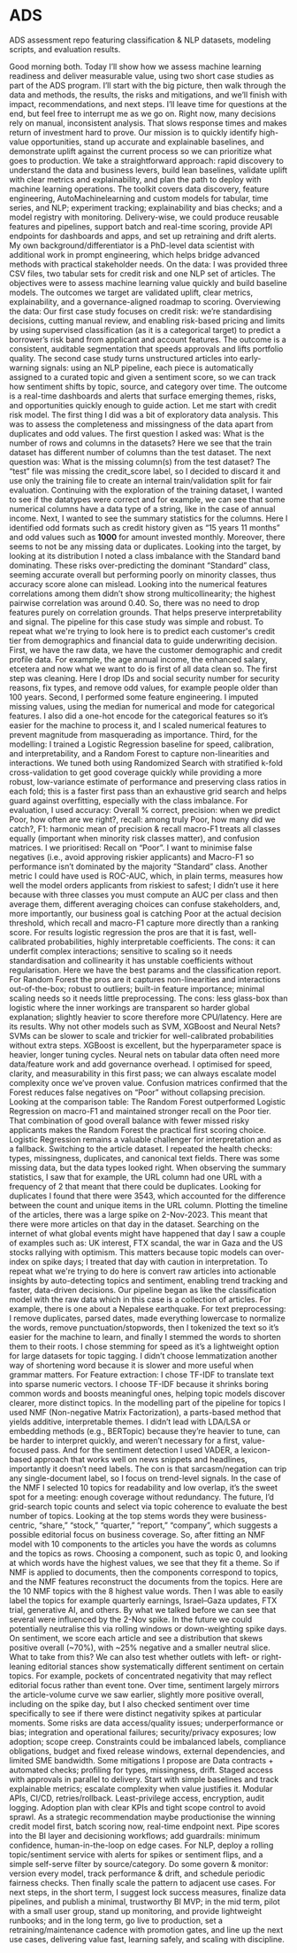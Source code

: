 # ADS
ADS assessment repo featuring classification &amp; NLP datasets, modeling scripts, and evaluation results.

Good morning both. Today I’ll show how we assess machine learning readiness and deliver measurable value, using two short case studies as part of the ADS program.
I’ll start with the big picture, then walk through the data and methods, the results, the risks and mitigations, and we’ll finish with impact, recommendations, and next steps. I’ll leave time for questions at the end, but feel free to interrupt me as we go on.
Right now, many decisions rely on manual, inconsistent analysis. That slows response times and makes return of investment hard to prove. 
Our mission is to quickly identify high-value opportunities, stand up accurate and explainable baselines, and demonstrate uplift against the current process so we can prioritize what goes to production.
We take a straightforward approach: rapid discovery to understand the data and business levers, build lean baselines, validate uplift with clear metrics and explainability, and plan the path to deploy with machine learning operations. 
The toolkit covers data discovery, feature engineering, AutoMachinelearning and custom models for tabular, time series, and NLP; experiment tracking; explainability and bias checks; and a model registry with monitoring. 
Delivery-wise, we could produce reusable features and pipelines, support batch and real-time scoring, provide API endpoints for dashboards and apps, and set up retraining and drift alerts. 
My own background/differentiator is a PhD-level data scientist with additional work in prompt engineering, which helps bridge advanced methods with practical stakeholder needs.
On the data: I was provided three CSV files, two tabular sets for credit risk and one NLP set of articles. 
The objectives were to assess machine learning value quickly and build baseline models. The outcomes we target are validated uplift, clear metrics, explainability, and a governance-aligned roadmap to scoring.
Overviewing the data:
Our first case study focuses on credit risk: we’re standardising decisions, cutting manual review, and enabling risk-based pricing and limits by using supervised classification (as it is a categorical target) to predict a borrower’s risk band from applicant and account features. The outcome is a consistent, auditable segmentation that speeds approvals and lifts portfolio quality. 
The second case study turns unstructured articles into early-warning signals: using an NLP pipeline, each piece is automatically assigned to a curated topic and given a sentiment score, so we can track how sentiment shifts by topic, source, and category over time. The outcome is a real-time dashboards and alerts that surface emerging themes, risks, and opportunities quickly enough to guide action. 
Let me start with credit risk model. The first thing I did was a bit of exploratory data analysis. This was to assess the completeness and missingness of the data apart from duplicates and odd values. The first question I asked was: What is the number of rows and columns in the datasets? Here we see that the train dataset has different number of columns than the test dataset. The next question was: What is the missing column(s) from the test dataset? The “test” file was missing the credit_score label, so I decided to discard it and use only the training file to create an internal train/validation split for fair evaluation. Continuing with the exploration of the training dataset, I wanted to see if the datatypes were correct and for example, we can see that some numerical columns have a data type of a string, like in the case of annual income. Next, I wanted to see the summary statistics for the columns. Here I identified odd formats such as credit history given as “15 years 11 months” and odd values such as __1000__ for amount invested monthly. 
Moreover, there seems to not be any missing data or duplicates. Looking into the target, by looking at its distribution I noted a class imbalance with the Standard band dominating. These risks over-predicting the dominant “Standard” class, seeming accurate overall but performing poorly on minority classes, thus accuracy score alone can mislead.
Looking into the numerical features correlations among them didn’t show strong multicollinearity; the highest pairwise correlation was around 0.40. So, there was no need to drop features purely on correlation grounds. That helps preserve interpretability and signal.
The pipeline for this case study was simple and robust. 
To repeat what we're trying to look here is to predict each customer's credit tier from demographics and financial data to guide underwriting decision. 
First, we have the raw data, we have the customer demographic and credit profile data. For example, the age annual income, the enhanced salary, etcetera and now what we want to do is first of all data clean so.
The first step was cleaning. Here I drop IDs and social security number for security reasons, fix types, and remove odd values, for example people older than 100 years. 
Second, I performed some feature engineering. I imputed missing values, using the median for numerical and mode for categorical features. I also did a one-hot encode for the categorical features so it’s easier for the machine to process it, and I scaled numerical features to prevent magnitude from masquerading as importance. 
Third, for the modelling: I trained a Logistic Regression baseline for speed, calibration, and interpretability, and a Random Forest to capture non-linearities and interactions. We tuned both using Randomized Search with stratified k-fold cross-validation to get good coverage quickly while providing a more robust, low-variance estimate of performance and preserving class ratios in each fold; this is a faster first pass than an exhaustive grid search and helps guard against overfitting, especially with the class imbalance.
For evaluation, I used accuracy: Overall % correct, precision: when we predict Poor, how often are we right?, recall: among truly Poor, how many did we catch?, F1: harmonic mean of precision & recall macro-F1 treats all classes equally (important when minority risk classes matter), and confusion matrices. I we prioritised: Recall on “Poor”. I want to minimise false negatives (i.e., avoid approving riskier applicants) and Macro-F1 so performance isn’t dominated by the majority “Standard” class. Another metric I could have used is ROC-AUC, which, in plain terms, measures how well the model orders applicants from riskiest to safest; I didn’t use it here because with three classes you must compute an AUC per class and then average them, different averaging choices can confuse stakeholders, and, more importantly, our business goal is catching Poor at the actual decision threshold, which recall and macro-F1 capture more directly than a ranking score.
For results logistic regression the pros are that it is fast, well-calibrated probabilities, highly interpretable coefficients. The cons: it can underfit complex interactions; sensitive to scaling so it needs standardisation and collinearity it has unstable coefficients without regularisation. Here we have the best params and the classification report. For Random Forest the pros are it captures non-linearities and interactions out-of-the-box; robust to outliers; built-in feature importance; minimal scaling needs so it needs little preprocessing. The cons: less glass-box than logistic where the inner workings are transparent so harder global explanation; slightly heavier to score therefore more CPU/latency. Here are its results.
Why not other models such as SVM, XGBoost and Neural Nets? SVMs can be slower to scale and trickier for well-calibrated probabilities without extra steps. XGBoost is excellent, but the hyperparameter space is heavier, longer tuning cycles. Neural nets on tabular data often need more data/feature work and add governance overhead. I optimised for speed, clarity, and measurability in this first pass; we can always escalate model complexity once we’ve proven value.
Confusion matrices confirmed that the Forest reduces false negatives on “Poor” without collapsing precision.
Looking at the comparison table: The Random Forest outperformed Logistic Regression on macro-F1 and maintained stronger recall on the Poor tier. That combination of good overall balance with fewer missed risky applicants makes the Random Forest the practical first scoring choice. Logistic Regression remains a valuable challenger for interpretation and as a fallback. 
Switching to the article dataset. I repeated the health checks: types, missingness, duplicates, and canonical text fields.
There was some missing data, but the data types looked right. When observing the summary statistics, I saw that for example, the URL column had one URL with a frequency of 2 that meant that there could be duplicates. Looking for duplicates I found that there were 3543, which accounted for the difference between the count and unique items in the URL column.
Plotting the timeline of the articles, there was a large spike on 2-Nov-2023. This meant that there were more articles on that day in the dataset. Searching on the internet of what global events might have happened that day I saw a couple of examples such as: UK interest, FTX scandal, the war in Gaza and the US stocks rallying with optimism. This matters because topic models can over-index on spike days; I treated that day with caution in interpretation.
To repeat what we're trying to do here is convert raw articles into actionable insights by auto-detecting topics and sentiment, enabling trend tracking and faster, data-driven decisions.
Our pipeline began as like the classification model with the raw data which in this case is a collection of articles. For example, there is one about a Nepalese earthquake.
For text preprocessing: I remove duplicates, parsed dates, made everything lowercase to normalize the words, remove punctuation/stopwords, then I tokenized the text so it’s easier for the machine to learn, and finally I stemmed the words to shorten them to their roots. I chose stemming for speed as it’s a lightweight option for large datasets for topic tagging. I didn’t choose lemmatization another way of shortening word because it is slower and more useful when grammar matters.
For Feature extraction: I chose TF-IDF to translate text into sparse numeric vectors. I choose TF-IDF because it shrinks boring common words and boosts meaningful ones, helping topic models discover clearer, more distinct topics.
In the modelling part of the pipeline for topics I used NMF (Non-negative Matrix Factorization), a parts-based method that yields additive, interpretable themes. I didn’t lead with LDA/LSA or embedding methods (e.g., BERTopic) because they’re heavier to tune, can be harder to interpret quickly, and weren’t necessary for a first, value-focused pass.
And for the sentiment detection I used VADER, a lexicon-based approach that works well on news snippets and headlines, importantly it doesn’t need labels. The con is that sarcasm/negation can trip any single-document label, so I focus on trend-level signals.
In the case of the NMF I selected 10 topics for readability and low overlap, it’s the sweet spot for a meeting: enough coverage without redundancy. The future, I’d grid-search topic counts and select via topic coherence to evaluate the best number of topics.
Looking at the top stems words they were business-centric, “share,” “stock,” “quarter,” “report,” “company”, which suggests a possible editorial focus on business coverage.
So, after fitting an NMF model with 10 components to the articles you have the words as columns and the topics as rows. Choosing a component, such as topic 0, and looking at which words have the highest values, we see that they fit a theme. So if NMF is applied to documents, then the components correspond to topics, and the NMF features reconstruct the documents from the topics.
Here are the 10 NMF topics with the 8 highest value words. Then I was able to easily label the topics for example quarterly earnings, Israel–Gaza updates, FTX trial, generative AI, and others. By what we talked before we can see that several were influenced by the 2-Nov spike. In the future we could potentially neutralise this via rolling windows or down-weighting spike days.
On sentiment, we score each article and see a distribution that skews positive overall (~70%), with ~25% negative and a smaller neutral slice. What to take from this? We can also test whether outlets with left- or right-leaning editorial stances show systematically different sentiment on certain topics. For example, pockets of concentrated negativity that may reflect editorial focus rather than event tone. Over time, sentiment largely mirrors the article-volume curve we saw earlier, slightly more positive overall, including on the spike day, but I also checked sentiment over time specifically to see if there were distinct negativity spikes at particular moments.
Some risks are data access/quality issues; underperformance or bias; integration and operational failures; security/privacy exposures; low adoption; scope creep. Constraints could be imbalanced labels, compliance obligations, budget and fixed release windows, external dependencies, and limited SME bandwidth. Some mitigations I  propose are Data contracts + automated checks; profiling for types, missingness, drift. Staged access with approvals in parallel to delivery. Start with simple baselines and track explainable metrics; escalate complexity when value justifies it. Modular APIs, CI/CD, retries/rollback. Least-privilege access, encryption, audit logging. Adoption plan with clear KPIs and tight scope control to avoid sprawl.
As a strategic recommendation maybe productionise the winning credit model first, batch scoring now, real-time endpoint next. Pipe scores into the BI layer and decisioning workflows; add guardrails: minimum confidence, human-in-the-loop on edge cases. For NLP, deploy a rolling topic/sentiment service with alerts for spikes or sentiment flips, and a simple self-serve filter by source/category. Do some govern & monitor: version every model, track performance & drift, and schedule periodic fairness checks. Then finally scale the pattern to adjacent use cases.
For next steps, in the short term, I suggest lock success measures, finalize data pipelines, and publish a minimal, trustworthy BI MVP; in the mid term, pilot with a small user group, stand up monitoring, and provide lightweight runbooks; and in the long term, go live to production, set a retraining/maintenance cadence with promotion gates, and line up the next use cases, delivering value fast, learning safely, and scaling with discipline.
